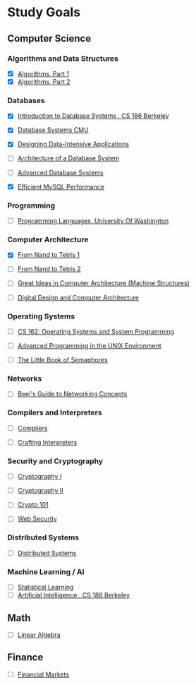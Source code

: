 # Study Goals

## Computer Science

### Algorithms and Data Structures
- [x] [Algorithms, Part 1](https://www.coursera.org/learn/algorithms-part1)
- [x] [Algorithms, Part 2](https://www.coursera.org/learn/algorithms-part2)

### Databases
- [x] [Introduction to Database Systems , CS 186 Berkeley](https://archive.org/details/UCBerkeley_Course_Computer_Science_186)
- [x] [Database Systems CMU](https://15445.courses.cs.cmu.edu/)
- [x] [Designing Data-Intensive Applications](https://dataintensive.net/)
- [ ] [Architecture of a Database System](https://dsf.berkeley.edu/papers/fntdb07-architecture.pdf)
- [ ] [Advanced Database Systems](https://15721.courses.cs.cmu.edu/spring2020/)
- [x] [Efficient MySQL Performance](https://oreil.ly/efficient-mysql-performance)


### Programming
- [ ] [Programming Languages, University Of Washington](https://www.coursera.org/learn/programming-languages)


### Computer Architecture
- [x] [From Nand to Tetris 1](https://www.coursera.org/learn/build-a-computer)
- [ ] [From Nand to Tetris 2](https://www.coursera.org/learn/nand2tetris2)
- [ ] [Great Ideas in Computer Architecture (Machine Structures)](https://cs61c.org/sp25/)
- [ ] [Digital Design and Computer Architecture](https://safari.ethz.ch/digitaltechnik/spring2020/doku.php?id=schedule)


### Operating Systems
- [ ] [CS 162: Operating Systems and System Programming](https://cs162.org/)
- [ ] [Advanced Programming in the UNIX Environment](https://stevens.netmeister.org/631/)
- [ ] [The Little Book of Semaphores](http://greenteapress.com/semaphores/LittleBookOfSemaphores.pdf)


### Networks
- [ ] [Beej's Guide to Networking Concepts](https://beej.us/guide/bgnet0/html/split/index.html)

### Compilers and Interpreters
- [ ] [Compilers](https://www.edx.org/course/compilers)
- [ ] [Crafting Interpreters](http://craftinginterpreters.com/)


### Security and Cryptography
- [ ] [Cryptography I](https://www.coursera.org/learn/crypto1)
- [ ] [Cryptography II](https://www.coursera.org/learn/crypto2)
- [ ] [Crypto 101](https://www.crypto101.io/)
- [ ] [Web Security](https://web.stanford.edu/class/cs253/)


### Distributed Systems
- [ ] [Distributed Systems](https://pdos.csail.mit.edu/6.824/schedule.html)


### Machine Learning / AI
- [ ] [Statistical Learning](https://lagunita.stanford.edu/courses/humanitiessciences/statlearning/winter2016/info)
- [ ] [Artificial Intelligence , CS 188 Berkeley](https://courses.edx.org/courses/BerkeleyX/CS188.1x-4/1T2015/info)

## Math
- [ ] [Linear Algebra](http://immersivemath.com/ila/index.html)

## Finance

- [ ] [Financial Markets](https://in.coursera.org/learn/financial-markets-global)

